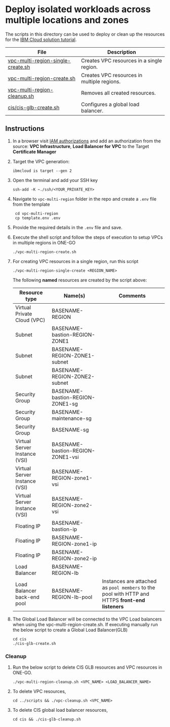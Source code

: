 # Deploy isolated workloads across multiple locations and zones

The scripts in this directory can be used to deploy or clean up the resources for the [IBM Cloud solution tutorial](https://cloud.ibm.com/docs/solution-tutorials?topic=solution-tutorials-vpc-multi-region#vpc-multi-region).

| File | Description |
| ---- | ----------- |
| [vpc-multi-region-single-create.sh](vpc-multi-region-single-create.sh) | Creates VPC resources in a single region. |
| [vpc-multi-region-create.sh](vpc-multi-region-create.sh) | Creates VPC resources in multiple regions. |
| [vpc-multi-region-cleanup.sh](vpc-multi-region-cleanup.sh) | Removes all created resources. |
| [cis/cis-glb-create.sh](cis/cis-glb-create.sh) | Configures a global load balancer. |

## Instructions

1. In a browser visit [IAM authorizations](https://cloud.ibm.com/iam/authorizations) and add an authorization from the source: **VPC Infrastructure**, **Load Balancer for VPC** to the Target **Certificate Manager**
1. Target the VPC generation:

   ```
   ibmcloud is target --gen 2
   ```

1. Open the terminal and add your SSH key

    ```
    ssh-add -K ~./ssh/<YOUR_PRIVATE_KEY>
    ```

1. Navigate to `vpc-multi-region` folder in the repo and create a `.env` file from the template

   ```
    cd vpc-multi-region
    cp template.env .env
   ```

1. Provide the required details in the `.env` file and save.

1. Execute the shell script and follow the steps of execution to setup VPCs in multiple regions in ONE-GO

    ```
    ./vpc-multi-region-create.sh
    ```
1. For creating VPC resources in a single region, run this script
    ```
    ./vpc-multi-region-single-create <REGION_NAME>
    ```
    The following **named** resources are created by the script above:
    
    | Resource type| Name(s) | Comments |
    |--------------|------|----------|
    | Virtual Private Cloud (VPC) | BASENAME-REGION | |
    | Subnet | BASENAME-bastion-REGION-ZONE1|  |
    | Subnet | BASENAME-REGION-ZONE1-subnet| |
    | Subnet | BASENAME-REGION-ZONE2-subnet| |
    | Security Group | BASENAME-bastion-REGION-ZONE1-sg | |
    | Security Group | BASENAME-maintenance-sg | |
    | Security Group | BASENAME-sg | |
    | Virtual Server Instance (VSI) | BASENAME-bastion-REGION-ZONE1-vsi | |
    | Virtual Server Instance (VSI) | BASENAME-REGION-zone1-vsi | |
    | Virtual Server Instance (VSI) | BASENAME-REGION-zone2-vsi | |
    | Floating IP | BASENAME-bastion-ip | |
    | Floating IP | BASENAME-REGION-zone1-ip | |
    | Floating IP | BASENAME-REGION-zone2-ip | |
    | Load Balancer | BASENAME-REGION-lb | |
    | Load Balancer back-end pool | BASENAME-REGION-lb-pool | Instances are attached as `pool members` to the pool with HTTP and HTTPS **front-end listeners**|


1. The Global Load Balancer will be connected to the VPC Load balancers when using the vpc-multi-region-create.sh.  If executing manually run the below script to create a Global Load Balancer(GLB)
    ```
    cd cis
    ./cis-glb-create.sh
    ```
### Cleanup

1. Run the below script to delete CIS GLB resources and VPC resources in ONE-GO.
    ```
    ./vpc-multi-region-cleanup.sh <VPC_NAME> <LOAD_BALANCER_NAME>
    ```
1. To delete VPC resources,
    ```
    cd ../scripts && ./vpc-cleanup.sh <VPC_NAME>
    ```
1. To delete CIS global load balancer resources,
    ```
    cd cis && ./cis-glb-cleanup.sh
    ```

